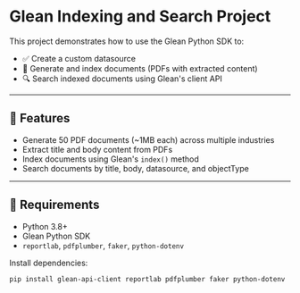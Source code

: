# Glean Indexing and Search Project

This project demonstrates how to use the Glean Python SDK to:

- ✅ Create a custom datasource
- 📄 Generate and index documents (PDFs with extracted content)
- 🔍 Search indexed documents using Glean's client API

---

## 🚀 Features

- Generate 50 PDF documents (~1MB each) across multiple industries
- Extract title and body content from PDFs
- Index documents using Glean's `index()` method
- Search documents by title, body, datasource, and objectType

---

## 🧰 Requirements

- Python 3.8+
- Glean Python SDK
- `reportlab`, `pdfplumber`, `faker`, `python-dotenv`

Install dependencies:

```bash
pip install glean-api-client reportlab pdfplumber faker python-dotenv
